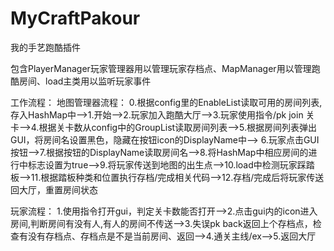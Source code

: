 # MyCraftPakour
我的手艺跑酷插件

包含PlayerManager玩家管理器用以管理玩家存档点、MapManager用以管理跑酷房间、load主类用以监听玩家事件

工作流程：
地图管理器流程：
0.根据config里的EnableList读取可用的房间列表,存入HashMap中-->1.开始-->2.玩家加入跑酷大厅-->3.玩家使用指令/pk join 关卡-->4.根据关卡数从config中的GroupList读取房间列表-->5.根据房间列表弹出GUI，将房间名设置黑色，隐藏在按钮icon的DisplayName中-->
6.玩家点击GUI按钮-->7.根据按钮的DisplayName读取房间名-->8.将HashMap中相应房间的进行中标志设置为true-->9.将玩家传送到地图的出生点-->10.load中检测玩家踩踏板-->11.根据踏板种类和位置执行存档/完成相关代码-->12.存档/完成后将玩家传送回大厅，重置房间状态

玩家流程：
1.使用指令打开gui，判定关卡数能否打开-->2.点击gui内的icon进入房间,判断房间有没有人,有人的房间不传送-->3.失误pk back返回上个存档点，检查有没有存档点、存档点是不是当前房间、返回-->4.通关主线/ex-->5.返回大厅

